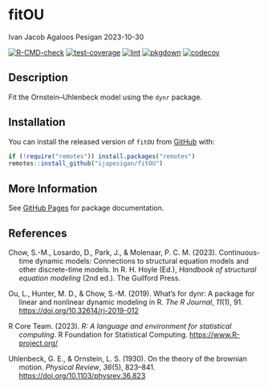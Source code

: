 fitOU
================
Ivan Jacob Agaloos Pesigan
2023-10-30

<!-- README.md is generated from .setup/readme/README.Rmd. Please edit that file -->
<!-- badges: start -->

[![R-CMD-check](https://github.com/ijapesigan/fitOU/workflows/R-CMD-check/badge.svg)](https://github.com/ijapesigan/fitOU/actions)
[![test-coverage](https://github.com/ijapesigan/fitOU/actions/workflows/test-coverage.yml/badge.svg)](https://github.com/ijapesigan/fitOU/actions/workflows/test-coverage.yml)
[![lint](https://github.com/ijapesigan/fitOU/actions/workflows/lint.yml/badge.svg)](https://github.com/ijapesigan/fitOU/actions/workflows/lint.yml)
[![pkgdown](https://github.com/ijapesigan/fitOU/actions/workflows/pkgdown-gh-pages.yml/badge.svg)](https://github.com/ijapesigan/fitOU/actions/workflows/pkgdown-gh-pages.yml)
[![codecov](https://codecov.io/gh/ijapesigan/fitOU/branch/main/graph/badge.svg)](https://codecov.io/gh/ijapesigan/fitOU)
<!-- badges: end -->

## Description

Fit the Ornstein–Uhlenbeck model using the `dynr` package.

## Installation

You can install the released version of `fitOU` from
[GitHub](https://github.com/ijapesigan/fitOU) with:

``` r
if (!require("remotes")) install.packages("remotes")
remotes::install_github("ijapesigan/fitOU")
```

## More Information

See [GitHub Pages](https://ijapesigan.github.io/fitOU) for package
documentation.

## References

<div id="refs" class="references csl-bib-body hanging-indent"
line-spacing="2">

<div id="ref-Chow-Losardo-Park-etal-2023" class="csl-entry">

Chow, S.-M., Losardo, D., Park, J., & Molenaar, P. C. M. (2023).
Continuous-time dynamic models: Connections to structural equation
models and other discrete-time models. In R. H. Hoyle (Ed.), *Handbook
of structural equation modeling* (2nd ed.). The Guilford Press.

</div>

<div id="ref-Ou-Hunter-Chow-2019" class="csl-entry">

Ou, L., Hunter, M. D., & Chow, S.-M. (2019). What’s for
<span class="nocase">dynr</span>: A package for linear and nonlinear
dynamic modeling in R. *The R Journal*, *11*(1), 91.
<https://doi.org/10.32614/rj-2019-012>

</div>

<div id="ref-RCoreTeam-2023" class="csl-entry">

R Core Team. (2023). *R: A language and environment for statistical
computing*. R Foundation for Statistical Computing.
<https://www.R-project.org/>

</div>

<div id="ref-Uhlenbeck-Ornstein-1930" class="csl-entry">

Uhlenbeck, G. E., & Ornstein, L. S. (1930). On the theory of the
brownian motion. *Physical Review*, *36*(5), 823–841.
<https://doi.org/10.1103/physrev.36.823>

</div>

</div>
